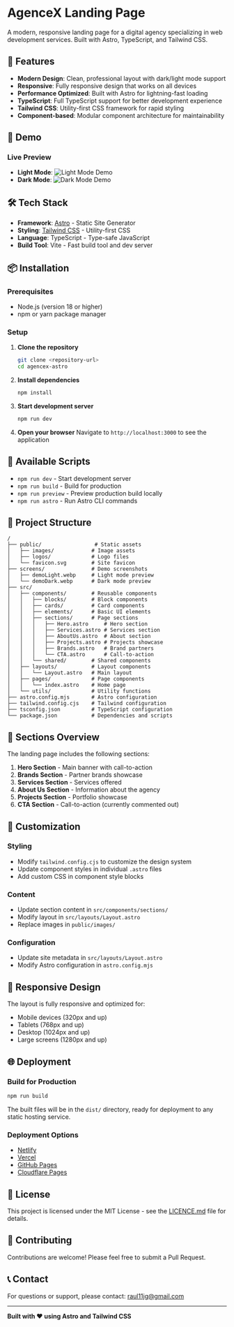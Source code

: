 # AgenceX Landing Page

A modern, responsive landing page for a digital agency specializing in web development services. Built with Astro, TypeScript, and Tailwind CSS.

## 🌟 Features

- **Modern Design**: Clean, professional layout with dark/light mode support
- **Responsive**: Fully responsive design that works on all devices
- **Performance Optimized**: Built with Astro for lightning-fast loading
- **TypeScript**: Full TypeScript support for better development experience
- **Tailwind CSS**: Utility-first CSS framework for rapid styling
- **Component-based**: Modular component architecture for maintainability

## 🚀 Demo

### Live Preview
- **Light Mode**: ![Light Mode Demo](./screens/demoLight.webp)
- **Dark Mode**: ![Dark Mode Demo](./screens/demoDark.webp)

## 🛠️ Tech Stack

- **Framework**: [Astro](https://astro.build/) - Static Site Generator
- **Styling**: [Tailwind CSS](https://tailwindcss.com/) - Utility-first CSS
- **Language**: TypeScript - Type-safe JavaScript
- **Build Tool**: Vite - Fast build tool and dev server

## 📦 Installation

### Prerequisites
- Node.js (version 18 or higher)
- npm or yarn package manager

### Setup

1. **Clone the repository**
   ```bash
   git clone <repository-url>
   cd agencex-astro
   ```

2. **Install dependencies**
   ```bash
   npm install
   ```

3. **Start development server**
   ```bash
   npm run dev
   ```

4. **Open your browser**
   Navigate to `http://localhost:3000` to see the application

## 🚀 Available Scripts

- `npm run dev` - Start development server
- `npm run build` - Build for production
- `npm run preview` - Preview production build locally
- `npm run astro` - Run Astro CLI commands

## 📁 Project Structure

```
/
├── public/                 # Static assets
│   ├── images/            # Image assets
│   ├── logos/             # Logo files
│   └── favicon.svg        # Site favicon
├── screens/               # Demo screenshots
│   ├── demoLight.webp     # Light mode preview
│   └── demoDark.webp      # Dark mode preview
├── src/
│   ├── components/        # Reusable components
│   │   ├── blocks/        # Block components
│   │   ├── cards/         # Card components
│   │   ├── elements/      # Basic UI elements
│   │   ├── sections/      # Page sections
│   │   │   ├── Hero.astro     # Hero section
│   │   │   ├── Services.astro # Services section
│   │   │   ├── AboutUs.astro  # About section
│   │   │   ├── Projects.astro # Projects showcase
│   │   │   ├── Brands.astro   # Brand partners
│   │   │   └── CTA.astro      # Call-to-action
│   │   └── shared/        # Shared components
│   ├── layouts/           # Layout components
│   │   └── Layout.astro   # Main layout
│   ├── pages/             # Page components
│   │   └── index.astro    # Home page
│   └── utils/             # Utility functions
├── astro.config.mjs       # Astro configuration
├── tailwind.config.cjs    # Tailwind configuration
├── tsconfig.json          # TypeScript configuration
└── package.json           # Dependencies and scripts
```

## 🎨 Sections Overview

The landing page includes the following sections:

1. **Hero Section** - Main banner with call-to-action
2. **Brands Section** - Partner brands showcase
3. **Services Section** - Services offered
4. **About Us Section** - Information about the agency
5. **Projects Section** - Portfolio showcase
6. **CTA Section** - Call-to-action (currently commented out)

## 🔧 Customization

### Styling
- Modify `tailwind.config.cjs` to customize the design system
- Update component styles in individual `.astro` files
- Add custom CSS in component style blocks

### Content
- Update section content in `src/components/sections/`
- Modify layout in `src/layouts/Layout.astro`
- Replace images in `public/images/`

### Configuration
- Update site metadata in `src/layouts/Layout.astro`
- Modify Astro configuration in `astro.config.mjs`

## 📱 Responsive Design

The layout is fully responsive and optimized for:
- Mobile devices (320px and up)
- Tablets (768px and up)
- Desktop (1024px and up)
- Large screens (1280px and up)

## 🌐 Deployment

### Build for Production
```bash
npm run build
```

The built files will be in the `dist/` directory, ready for deployment to any static hosting service.

### Deployment Options
- [Netlify](https://www.netlify.com/)
- [Vercel](https://vercel.com/)
- [GitHub Pages](https://pages.github.com/)
- [Cloudflare Pages](https://pages.cloudflare.com/)

## 📄 License

This project is licensed under the MIT License - see the [LICENCE.md](LICENCE.md) file for details.

## 🤝 Contributing

Contributions are welcome! Please feel free to submit a Pull Request.

## 📞 Contact

For questions or support, please contact: raul11jg@gmail.com

---

**Built with ❤️ using Astro and Tailwind CSS**
